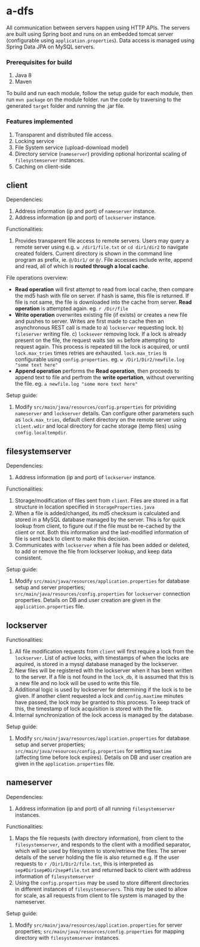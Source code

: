 # a-dfs

All communication between servers happen using HTTP APIs. The servers are built using Spring boot and runs on an embedded tomcat server (configurable using ```application.properties```). Data access is managed using Spring Data JPA on MySQL servers. 

### Prerequisites for build
1. Java 8
2. Maven

To build and run each module, follow the setup guide for each module, then run ```mvn package``` on the module folder. run the code by traversing to the generated ```target``` folder and running the .jar file. 

### Features implemented
1. Transparent and distributed file access.
2. Locking service
3. File System service (upload-download model)
4. Directory service (```nameserver```) providing optional horizontal scaling of ```filesystemserver``` instances.
5. Caching on client-side

## client

Dependencies:
1. Address information (ip and port) of ```nameserver``` instance.
1. Address information (ip and port) of ```lockserver``` instance.

Functionalities:
1. Provides transparent file access to remote servers. Users may query a remote server using e.g. ```w /dir1/file.txt``` or ```cd dir1/dir2``` to navigate created folders. Current directory is shown in the command line program as prefix, ie.
```@/Dir1/``` or ```@/```. File accesses include write, append and read, all of which is **routed through a local cache**.

File operations overview:

* **Read operation** will first attempt to read from local cache, then compare the md5 hash with file on server. if hash is same, this file is returned. If file is not same, the file is downloaded into the cache from server. **Read operation** is attempted again. eg. ```r /Dir/file```
* **Write operation** overwrites existing file (if exists) or creates a new file and pushes to server. Writes are first made to cache then an asynchronous REST call is made to a) ```lockserver``` requesting lock. b) ```fileserver``` writing file. c) ```locksever``` removing lock. If a lock is already present on the file, the request waits ```500 ms``` before attempting to request again. This process is repeated till the lock is acquired, or until ```lock.max_tries``` times retries are exhausted. ```lock.max_tries``` is configurable using ```config.properties```. eg. ```w /Dir1/Dir2/newfile.log "some text here"```
* **Append operation** performs the **Read operation**, then proceeds to append text to file and perfrom the **write opertation**, without overwriting the file. eg. ```a newfile.log "some more text here"```

Setup guide:
1. Modify ```src/main/java/resources/config.properties``` for providing ```nameserver``` and ```lockserver``` details. Can configure other parameters such as ```lock.max_tries```, default client directory on the remote server using ```client.wdir``` and local directory for cache storage (temp files) using ```config.localtempdir```.

## filesystemserver

Dependencies:
1. Address information (ip and port) of ```lockserver``` instance.

Functionalities: 
1. Storage/modification of files sent from ```client```. Files are stored in a flat structure in location specified in ```StorageProperties.java```
2. When a file is added/changed, its md5 checksum is calculated and stored in a MySQL database managed by the server. This is for quick lookup from client, to figure out if the file must be re-cached by the client or not. Both this information and the last-modified information of file is sent back to client to make this decision.
3. Communicates with ```lockserver``` when a file has been added or deleted, to add or remove the file from lockserver lookup, and keep data consistent.

Setup guide:
1. Modify ```src/main/java/resources/application.properties``` for database setup and server properties; ```src/main/java/resources/config.properties``` for ```lockserver``` connection properties. Details on DB and user creation are given in the ```application.properties``` file.

## lockserver

Functionalities:
1. All file modification requests from ```client``` will first require a lock from the ```lockserver```. List of active locks, with timestamps of when the locks are aquired, is stored in a mysql database managed by the lockserver.
2. New files will be registered with the lockserver when it has been written to the server. If a file is not found in the ```lock_db```, it is assumed that this is a new file and no lock will be used to write this file.
3. Additional logic is used by lockserver for determining if the lock is to be given. If another client requested a lock and ```config.maxtime``` minutes have passed, the lock may be granted to this process. To keep track of this, the timestamp of lock acquisition is stored with the file.
4. Internal synchronization of the lock access is managed by the database.

Setup guide:
1. Modify ```src/main/java/resources/application.properties``` for database setup and server properties; ```src/main/java/resources/config.properties``` for setting ```maxtime``` (affecting time before lock expires). Details on DB and user creation are given in the ```application.properties``` file.


## nameserver

Dependencies:
1. Address information (ip and port) of all running ```filesystemserver``` instances.

Functionalities:
1. Maps the file requests (with directory information), from client to the ```filesystemserver```, and responds to the client with a modified separator, which will be used by filesystem to store/retrieve the files. The server details of the server holding the file is also returned
e.g. If the user requests to ```r /Dir1/Dir2/file.txt```, this is interpreted as ```sep#Dir1sep#Dir2sep#file.txt``` and returned back to client with address information of ```filesystemserver```
2. Using the ```config.properties``` may be used to store different directories in different instances of ```filesystemservers```. This may be used to allow for scale, as all requests from client to file system is managed by the nameserver.

Setup guide:
1. Modify ```src/main/java/resources/application.properties``` for server properties; ```src/main/java/resources/config.properties``` for mapping directory with ```filesystemserver``` instances.




